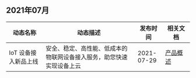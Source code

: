 


## 2021年07月

<table >
<thead>
<tr>
<th width="20%">动态名称</th>
<th width="50%">动态描述</th>
 <th width="15%">发布时间</th>  
<th width="15%">相关文档</th>
</tr>
</thead>
<tbody><tr>
<td>IoT 设备接入新品上线</td>
<td >安全、稳定、高性能、低成本的物联网设备接入服务，助您快速实现设备上云</td>
<td>2021-07-29</td> 
<td><a href="https://cloud.tencent.com/document/product/1466/57882">产品概述</tr>
</tbody></table>


